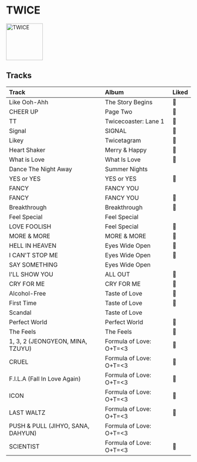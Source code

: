 
# TWICE


<img src="https://i.scdn.co/image/ab6761610000e5eb464ef353e1a7c72f67de8158" alt="TWICE" width="100" />

## Tracks

| Track                             | Album                   | Liked   |
|:----------------------------------|:------------------------|:--------|
| Like Ooh-Ahh                      | The Story Begins        | 💚       |
| CHEER UP                          | Page Two                | 💚       |
| TT                                | Twicecoaster: Lane 1    | 💚       |
| Signal                            | SIGNAL                  | 💚       |
| Likey                             | Twicetagram             | 💚       |
| Heart Shaker                      | Merry & Happy           | 💚       |
| What is Love                      | What Is Love            | 💚       |
| Dance The Night Away              | Summer Nights           |         |
| YES or YES                        | YES or YES              | 💚       |
| FANCY                             | FANCY YOU               |         |
| FANCY                             | FANCY YOU               | 💚       |
| Breakthrough                      | Breakthrough            | 💚       |
| Feel Special                      | Feel Special            |         |
| LOVE FOOLISH                      | Feel Special            | 💚       |
| MORE & MORE                       | MORE & MORE             | 💚       |
| HELL IN HEAVEN                    | Eyes Wide Open          | 💚       |
| I CAN'T STOP ME                   | Eyes Wide Open          | 💚       |
| SAY SOMETHING                     | Eyes Wide Open          |         |
| I'LL SHOW YOU                     | ALL OUT                 | 💚       |
| CRY FOR ME                        | CRY FOR ME              | 💚       |
| Alcohol-Free                      | Taste of Love           | 💚       |
| First Time                        | Taste of Love           | 💚       |
| Scandal                           | Taste of Love           |         |
| Perfect World                     | Perfect World           | 💚       |
| The Feels                         | The Feels               | 💚       |
| 1, 3, 2 (JEONGYEON, MINA, TZUYU)  | Formula of Love: O+T=<3 | 💚       |
| CRUEL                             | Formula of Love: O+T=<3 | 💚       |
| F.I.L.A (Fall In Love Again)      | Formula of Love: O+T=<3 | 💚       |
| ICON                              | Formula of Love: O+T=<3 | 💚       |
| LAST WALTZ                        | Formula of Love: O+T=<3 | 💚       |
| PUSH & PULL (JIHYO, SANA, DAHYUN) | Formula of Love: O+T=<3 |         |
| SCIENTIST                         | Formula of Love: O+T=<3 | 💚       |